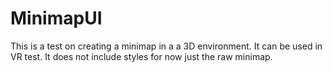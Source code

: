 # MinimapUI

This is a test on creating a minimap in a a 3D environment. It can be used in VR test. It does not include styles for now just the raw minimap.
